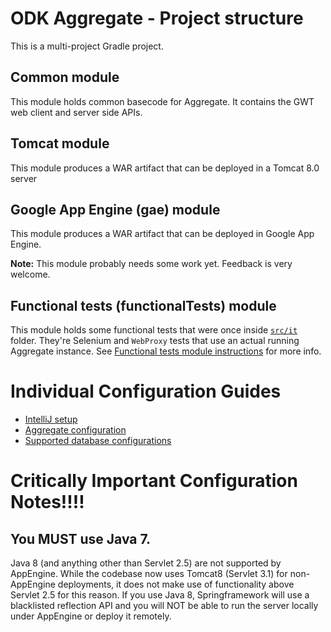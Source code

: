 # ODK Aggregate - Project structure

This is a multi-project Gradle project.

## Common module

This module holds common basecode for Aggregate. It contains the GWT web client and server side APIs.

## Tomcat module

This module produces a WAR artifact that can be deployed in a Tomcat 8.0 server

## Google App Engine (gae) module

This module produces a WAR artifact that can be deployed in Google App Engine.

**Note:** This module probably needs some work yet. Feedback is very welcome.

## Functional tests (functionalTests) module

This module holds some functional tests that were once inside [`src/it`][old_it] folder. They're Selenium and `WebProxy` tests that use an actual running Aggregate instance. See [Functional tests module instructions][functional_tests_instructions] for more info.  

# Individual Configuration Guides

- [IntelliJ setup][intellij_setup]
- [Aggregate configuration][aggregate_config]
- [Supported database configurations][database_configurations]

# Critically Important Configuration Notes!!!!

## You MUST use Java 7.

Java 8 (and anything other than Servlet 2.5) are not supported by AppEngine.
While the codebase now uses Tomcat8 (Servlet 3.1) for non-AppEngine deployments,
it does not make use of functionality above Servlet 2.5 for this reason.
If you use Java 8, Springframework will use a blacklisted reflection API
and you will NOT be able to run the server locally under AppEngine or
deploy it remotely.

[intellij_setup]: https://github.com/ggalmazor/aggregate/blob/gradle_submodules/docs/intellij_setup.md
[aggregate_config]: https://github.com/ggalmazor/aggregate/blob/gradle_submodules/docs/aggregate_config.md
[database_configurations]: https://github.com/ggalmazor/aggregate/blob/gradle_submodules/docs/database_configurations.md
[functional_tests_instructions]: https://github.com/ggalmazor/aggregate/blob/gradle_submodules/functionalTests/README.md

[old_it]: https://github.com/opendatakit/aggregate/tree/6f4b92e0ee64937c327fd5c862fe4da331ead69c/src/it